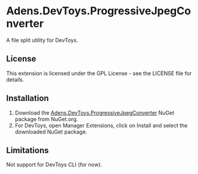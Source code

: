 # Adens.DevToys.ProgressiveJpegConverter
A file split utility for DevToys.

## License
This extension is licensed under the GPL License - see the LICENSE file for details.

## Installation
1. Download the [Adens.DevToys.ProgressiveJpegConverter](https://www.nuget.org/packages/Adens.DevToys.ProgressiveJpegConverter/) NuGet package from NuGet.org.
2. For DevToys, open Manager Extensions, click on Install and select the downloaded NuGet package.

## Limitations

Not support for DevToys CLI (for now).